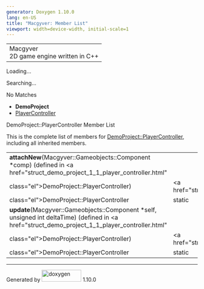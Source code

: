 ```yaml
---
generator: Doxygen 1.10.0
lang: en-US
title: "Macgyver: Member List"
viewport: width=device-width, initial-scale=1
---
```


<div id="top">

<div id="titlearea">

<table data-cellspacing="0" data-cellpadding="0">
<colgroup>
<col style="width: 100%" />
</colgroup>
<tbody>
<tr id="projectrow" class="odd">
<td id="projectalign"><div id="projectname">
Macgyver
</div>
<div id="projectbrief">
2D game engine written in C++
</div></td>
</tr>
</tbody>
</table>

</div>

<div id="main-nav">

</div>

<div id="MSearchSelectWindow"
onmouseover="return searchBox.OnSearchSelectShow()"
onmouseout="return searchBox.OnSearchSelectHide()"
onkeydown="return searchBox.OnSearchSelectKey(event)">

</div>

<div id="MSearchResultsWindow">

<div id="MSearchResults">

<div class="SRPage">

<div id="SRIndex">

<div id="SRResults">

</div>

<div id="Loading" class="SRStatus">

Loading...

</div>

<div id="Searching" class="SRStatus">

Searching...

</div>

<div id="NoMatches" class="SRStatus">

No Matches

</div>

</div>

</div>

</div>

</div>

<div id="nav-path" class="navpath">

- **DemoProject**
- <a href="struct_demo_project_1_1_player_controller.html"
  class="el">PlayerController</a>

</div>

</div>

<div class="header">

<div class="headertitle">

<div class="title">

DemoProject::PlayerController Member List

</div>

</div>

</div>

<div class="contents">

This is the complete list of members for
<a href="struct_demo_project_1_1_player_controller.html"
class="el">DemoProject::PlayerController</a>, including all inherited
members.

|                                                                                                                                                  |                                                          |                                    |
|--------------------------------------------------------------------------------------------------------------------------------------------------|----------------------------------------------------------|------------------------------------|
| **attachNew**(Macgyver::Gameobjects::Component \*comp) (defined in <a href="struct_demo_project_1_1_player_controller.html"                      
 class="el">DemoProject::PlayerController</a>)                                                                                                     | <a href="struct_demo_project_1_1_player_controller.html" 
                                                                                                                                                    class="el">DemoProject::PlayerController</a>              | <span class="mlabel">static</span> |
| **update**(Macgyver::Gameobjects::Component \*self, unsigned int deltaTime) (defined in <a href="struct_demo_project_1_1_player_controller.html" 
 class="el">DemoProject::PlayerController</a>)                                                                                                     | <a href="struct_demo_project_1_1_player_controller.html" 
                                                                                                                                                    class="el">DemoProject::PlayerController</a>              | <span class="mlabel">static</span> |

</div>

------------------------------------------------------------------------

<span class="small">Generated
by [<img src="doxygen.svg" class="footer" width="104" height="31"
alt="doxygen" />](https://www.doxygen.org/index.html) 1.10.0</span>
